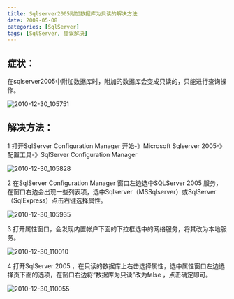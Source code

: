 ```yaml
---
title: Sqlserver2005附加数据库为只读的解决方法
date: 2009-05-08
categories: [SqlServer]
tags: [SqlServer, 错误解决]
---
```


## 症状：

在sqlserver2005中附加数据库时，附加的数据库会变成只读的，只能进行查询操作。
<!--more-->

![2010-12-30_105751](http://fwhyy.com/img/post/2010-12-30_105751.gif)

## 解决方法：

1 打开SqlServer Configuration Manager   开始-》Microsoft Sqlserver 2005-》配置工具-》SqlServer Configuration Manager

![2010-12-30_105828](http://fwhyy.com/img/post/2010-12-30_105828.gif)

2 在SqlServer Configuration Manager 窗口左边选中SQLServer 2005 服务，在窗口右边会出现一些列表项，选中Sqlserver（MSSqlserver）或SqlServer（SqlExpress）点击右键选择属性。

![2010-12-30_105935](http://fwhyy.com/img/post/2010-12-30_105935.gif)

3 打开属性窗口，会发现内置帐户下面的下拉框选中的网络服务，将其改为本地服务。

![2010-12-30_110010](http://fwhyy.com/img/post/2010-12-30_110010.gif)

4 打开SqlServer 2005 ，在只读的数据库上右击选择属性，选中属性窗口左边选择页下面的选项，在窗口右边将“数据库为只读”改为false ，点击确定即可。

![2010-12-30_110055](http://fwhyy.com/img/post/2010-12-30_110055.gif)


